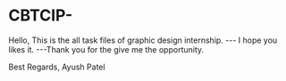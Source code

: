 # CBTCIP- 
Hello, This is the all task files of graphic design internship.
--- I hope you likes it.
---Thank you for the give me the opportunity.

Best Regards,
Ayush Patel

